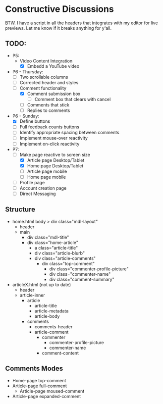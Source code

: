 # Constructive Discussions
BTW. I have a script in all the headers that integrates with my editor for live previews. Let me know if it breaks anything for y'all.

## TODO:
* P5:
    * Video Content Integration
        * [x] Embedd a YouTube video
* P6 - Thursday:
    * [ ] Two scrollable columns
    * [ ] Corrected header and styles
    * [ ] Comment functionality
        * [x] Comment submission box
            * [ ] Comment box that clears with cancel
        * [ ] Comments that stick
        * [ ] Replies to comments
* P6 - Sunday:
    * [x] Define buttons
    * [ ] Full feedback counts buttons
    * [ ] Identify appropriate spacing between comments
    * [ ] Implement mouse-over reactivity
    * [ ] Implement on-click reactivity
* P7:
    * [ ] Make page reactive to screen size
        * [x] Article page Desktop/Tablet
        * [x] Home page Desktop/Tablet
        * [ ] Article page mobile
        * [ ] Home page mobile
    * [ ] Profile page
    * [ ] Account creation page
    * [ ] Direct Messaging

## Structure
* home.html body > div class="mdl-layout"
    * header
    * main
        * div class="mdl-title"
        * div class="home-article"
            * a class="article-title"
            * div class="article-blurb"
            * div class="article-comments"
                * div class="top-comment"
                    * div class="commenter-profile-picture"
                    * div class="commenter-name"
                    * div class="comment-summary"
* articleX.html (not up to date)
    * header
    * article-inner
        * article
            * article-title
            * article-metadata
            * article-body
        * comments
            * comments-header
            * article-comment
                * commenter
                    * commenter-profile-picture 
                    * commenter-name
                * comment-content

## Comments Modes
* Home-page top-comment
* Article-page full-comment
    * Article-page moused-comment
* Article-page expanded-comment
